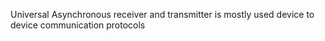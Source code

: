 


Universal Asynchronous receiver and transmitter is mostly used device to device communication protocols 





